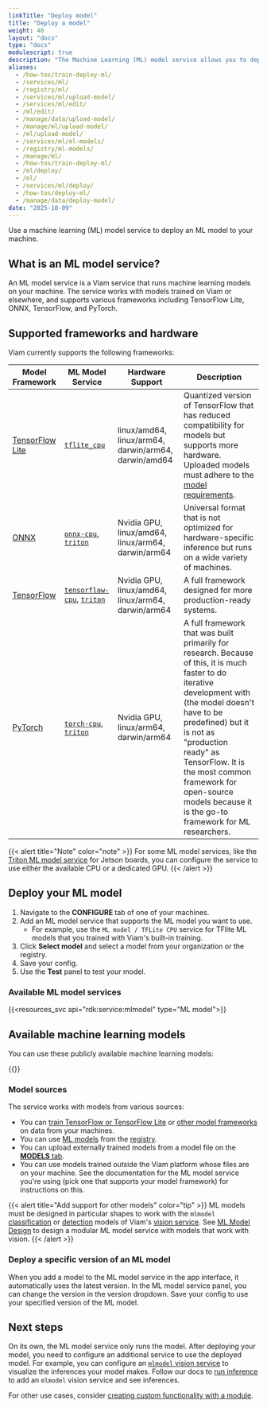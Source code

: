 ```yaml
---
linkTitle: "Deploy model"
title: "Deploy a model"
weight: 40
layout: "docs"
type: "docs"
modulescript: true
description: "The Machine Learning (ML) model service allows you to deploy machine learning models to your machine."
aliases:
  - /how-tos/train-deploy-ml/
  - /services/ml/
  - /registry/ml/
  - /services/ml/upload-model/
  - /services/ml/edit/
  - /ml/edit/
  - /manage/data/upload-model/
  - /manage/ml/upload-model/
  - /ml/upload-model/
  - /services/ml/ml-models/
  - /registry/ml-models/
  - /manage/ml/
  - /how-tos/train-deploy-ml/
  - /ml/deploy/
  - /ml/
  - /services/ml/deploy/
  - /how-tos/deploy-ml/
  - /manage/data/deploy-model/
date: "2025-10-09"
---
```


Use a machine learning (ML) model service to deploy an ML model to your machine.

## What is an ML model service?

An ML model service is a Viam service that runs machine learning models on your machine. The service works with models trained on Viam or elsewhere, and supports various frameworks including TensorFlow Lite, ONNX, TensorFlow, and PyTorch.

## Supported frameworks and hardware

Viam currently supports the following frameworks:

<!-- prettier-ignore -->
| Model Framework | ML Model Service | Hardware Support | Description |
| --------------- | --------------- | ------------------- | ----------- |
| [TensorFlow Lite](https://www.tensorflow.org/lite) | [`tflite_cpu`](https://app.viam.com/module/viam/tflite_cpu) | linux/amd64, linux/arm64, darwin/arm64, darwin/amd64 | Quantized version of TensorFlow that has reduced compatibility for models but supports more hardware. Uploaded models must adhere to the [model requirements](https://app.viam.com/module/viam/tflite_cpu). |
| [ONNX](https://onnx.ai/) | [`onnx-cpu`](https://app.viam.com/module/viam/onnx-cpu), [`triton`](https://app.viam.com/module/viam/mlmodelservice-triton-jetpack) |  Nvidia GPU, linux/amd64, linux/arm64, darwin/arm64 | Universal format that is not optimized for hardware-specific inference but runs on a wide variety of machines. |
| [TensorFlow](https://www.tensorflow.org/) | [`tensorflow-cpu`](https://app.viam.com/module/viam/tensorflow-cpu), [`triton`](https://app.viam.com/module/viam/mlmodelservice-triton-jetpack) | Nvidia GPU, linux/amd64, linux/arm64, darwin/arm64 | A full framework designed for more production-ready systems. |
| [PyTorch](https://pytorch.org/) | [`torch-cpu`](https://app.viam.com/module/viam/torch-cpu), [`triton`](https://app.viam.com/module/viam/mlmodelservice-triton-jetpack) | Nvidia GPU, linux/arm64, darwin/arm64 | A full framework that was built primarily for research. Because of this, it is much faster to do iterative development with (the model doesn't have to be predefined) but it is not as "production ready" as TensorFlow. It is the most common framework for open-source models because it is the go-to framework for ML researchers. |

{{< alert title="Note" color="note" >}}
For some ML model services, like the [Triton ML model service](https://github.com/viamrobotics/viam-mlmodelservice-triton/) for Jetson boards, you can configure the service to use either the available CPU or a dedicated GPU.
{{< /alert >}}

## Deploy your ML model

1. Navigate to the **CONFIGURE** tab of one of your machines.
2. Add an ML model service that supports the ML model you want to use.
   - For example, use the `ML model / TFLite CPU` service for TFlite ML models that you trained with Viam's built-in training.
3. Click **Select model** and select a model from your organization or the registry.
4. Save your config.
5. Use the **Test** panel to test your model.

### Available ML model services

{{<resources_svc api="rdk:service:mlmodel" type="ML model">}}

## Available machine learning models

You can use these publicly available machine learning models:

{{<mlmodels>}}

### Model sources

The service works with models from various sources:

- You can [train TensorFlow or TensorFlow Lite](/data-ai/train/train-tf-tflite/) or [other model frameworks](/data-ai/train/train/) on data from your machines.
- You can use [ML models](https://app.viam.com/registry?type=ML+Model) from the [registry](https://app.viam.com/registry).
- You can upload externally trained models from a model file on the [**MODELS** tab](https://app.viam.com/models).
- You can use models trained outside the Viam platform whose files are on your machine.
  See the documentation for the ML model service you're using (pick one that supports your model framework) for instructions on this.

{{< alert title="Add support for other models" color="tip" >}}
ML models must be designed in particular shapes to work with the `mlmodel` [classification](/operate/reference/services/vision/mlmodel/) or [detection](/operate/reference/services/vision/mlmodel/) models of Viam's [vision service](/operate/reference/services/vision/).
See [ML Model Design](/data-ai/reference/mlmodel-design/) to design a modular ML model service with models that work with vision.
{{< /alert >}}

### Deploy a specific version of an ML model

When you add a model to the ML model service in the app interface, it automatically uses the latest version.
In the ML model service panel, you can change the version in the version dropdown.
Save your config to use your specified version of the ML model.

## Next steps

On its own, the ML model service only runs the model.
After deploying your model, you need to configure an additional service to use the deployed model.
For example, you can configure an [`mlmodel` vision service](/operate/reference/services/vision/) to visualize the inferences your model makes.
Follow our docs to [run inference](/data-ai/ai/run-inference/) to add an `mlmodel` vision service and see inferences.

For other use cases, consider [creating custom functionality with a module](/operate/modules/create-module/).
